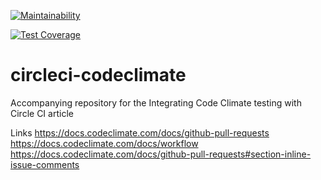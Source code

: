 [![Maintainability](https://api.codeclimate.com/v1/badges/08ca1fe2a799848c3f81/maintainability)](https://codeclimate.com/github/emabishi/circleci-codeclimate/maintainability)

[![Test Coverage](https://api.codeclimate.com/v1/badges/08ca1fe2a799848c3f81/test_coverage)](https://codeclimate.com/github/emabishi/circleci-codeclimate/test_coverage)

# circleci-codeclimate
Accompanying repository for the Integrating Code Climate testing with Circle CI article


Links https://docs.codeclimate.com/docs/github-pull-requests
https://docs.codeclimate.com/docs/workflow
https://docs.codeclimate.com/docs/github-pull-requests#section-inline-issue-comments